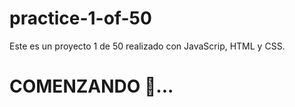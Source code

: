 # practice-1-of-50

Este es un proyecto 1 de 50 realizado con JavaScrip, HTML y CSS.  

# COMENZANDO 🚀...
